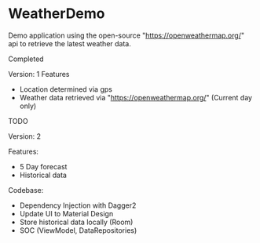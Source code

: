 # WeatherDemo

Demo application using the open-source "https://openweathermap.org/" api to retrieve the latest weather data.

Completed

Version: 1
Features
* Location determined via gps
* Weather data retrieved via "https://openweathermap.org/" (Current day only)

TODO

Version: 2

Features:
* 5 Day forecast
* Historical data

Codebase:
* Dependency Injection with Dagger2
* Update UI to Material Design
* Store historical data locally (Room)
* SOC (ViewModel, DataRepositories)
